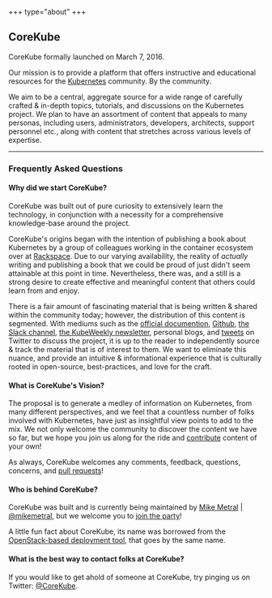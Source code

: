 +++
type="about"
+++

## CoreKube

CoreKube formally launched on March 7, 2016.

Our mission is to provide a platform that offers instructive and educational resources for the [Kubernetes](kubernetes.io) community. By the community.

We aim to be a central, aggregate source for a wide range of carefully crafted & in-depth topics, tutorials, and discussions on the Kubernetes project. We plan to have an assortment of content that appeals to many personas, including users, administrators, developers, architects, support personnel etc., along with content that stretches across various levels of expertise.


----------


### **Frequently Asked Questions**

#### **Why did we start CoreKube?**

CoreKube was built out of pure curiosity to extensively learn the technology, in conjunction with a necessity for a comprehensive knowledge-base around the project. 

CoreKube's origins began with the intention of publishing a book about Kubernetes by a group of colleagues working in the container ecosystem over at [Rackspace](https://rackspace.com). Due to our varying availability, the reality of *actually* writing and publishing a book that we could be proud of just didn't seem attainable at this point in time. Nevertheless, there was, and a still is a strong desire to create effective and meaningful content that others could learn from and enjoy.

There is a fair amount of fascinating material that is being written & shared within the community today; however, the distribution of this content is segmented. With mediums such as the [official documention](kubernetes.io/docs), [Github](https://github.com/kubernetes/kubernetes), [the Slack channel](http://slack.kubernetes.io/), [the KubeWeekly newsletter](https://kubeweekly.com), personal blogs, and [tweets](https://twitter.com/hashtag/kubernetes) on Twitter to discuss the project, it is up to the reader to independently source & track the material that is of interest to them. We want to eliminate this nuance, and provide an intuitive & informational experience that is culturally rooted in open-source, best-practices, and love for the craft.

#### **What is CoreKube's Vision?**
The proposal is to generate a medley of information on Kubernetes, from many different perspectives, and we feel that a countless number of folks involved with Kubernetes, have just as insightful view points to add to the mix. We not only welcome the community to discover the content we have so far, but we hope you join us along for the ride and [contribute](https://github.com/corekube) content of your own!

As always, CoreKube welcomes any comments, feedback, questions, concerns, and [pull requests](https://github.com/corekube)!

#### **Who is behind CoreKube?**

CoreKube was built and is currently being maintained by [Mike Metral](https://metralpolis.com/about.html) | [@mikemetral](https://twitter.com/mikemetral), but we welcome you to [join the party](https://github.com/corekube)!

A little fun fact about CoreKube, its name was borrowed from the [OpenStack-based deployment tool](https://github.com/metral/corekube), that goes by the same name.

#### **What is the best way to contact folks at CoreKube?**

If you would like to get ahold of someone at CoreKube, try pinging us on Twitter: [@CoreKube](https://twitter.com/corekube).
